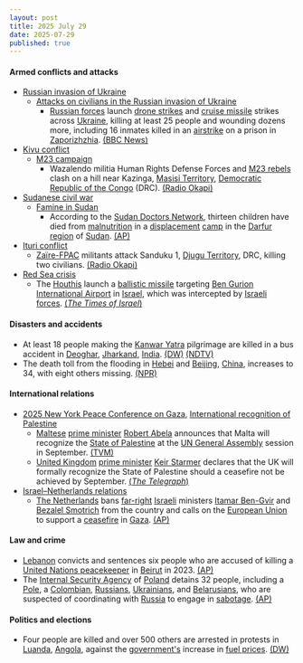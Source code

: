 ```yaml
---
layout: post
title: 2025 July 29
date: 2025-07-29
published: true
---
```



#### Armed conflicts and attacks

* [Russian invasion of Ukraine](https://en.wikipedia.org/wiki/Russian_invasion_of_Ukraine "Russian invasion of Ukraine")
  * [Attacks on civilians in the Russian invasion of Ukraine](https://en.wikipedia.org/wiki/Attacks_on_civilians_in_the_Russian_invasion_of_Ukraine "Attacks on civilians in the Russian invasion of Ukraine")
    * [Russian forces](https://en.wikipedia.org/wiki/Russian_Armed_Forces "Russian Armed Forces") launch [drone strikes](https://en.wikipedia.org/wiki/Drone_warfare "Drone warfare") and [cruise missile](https://en.wikipedia.org/wiki/Cruise_missile "Cruise missile") strikes across [Ukraine](https://en.wikipedia.org/wiki/Ukraine "Ukraine"), killing at least 25 people and wounding dozens more, including 16 inmates killed in an [airstrike](https://en.wikipedia.org/wiki/Airstrike "Airstrike") on a prison in [Zaporizhzhia](https://en.wikipedia.org/wiki/Zaporizhzhia "Zaporizhzhia"). [(BBC News)](https://www.bbc.co.uk/news/articles/cj0y45mdjp7o)
* [Kivu conflict](https://en.wikipedia.org/wiki/Kivu_conflict "Kivu conflict")
  * [M23 campaign](https://en.wikipedia.org/wiki/M23_campaign_%282022%E2%80%93present%29 "M23 campaign (2022–present)")
    * Wazalendo militia Human Rights Defense Forces and [M23 rebels](https://en.wikipedia.org/wiki/March_23_Movement "March 23 Movement") clash on a hill near Kazinga, [Masisi Territory](https://en.wikipedia.org/wiki/Masisi_Territory "Masisi Territory"), [Democratic Republic of the Congo](https://en.wikipedia.org/wiki/Democratic_Republic_of_the_Congo "Democratic Republic of the Congo") (DRC). [(Radio Okapi)](https://www.radiookapi.net/2025/07/29/actualite/securite/affrontements-entre-afcm23-et-wazalendo-dans-le-territoire-de-masisi)
* [Sudanese civil war](https://en.wikipedia.org/wiki/Sudanese_civil_war_%282023%E2%80%93present%29 "Sudanese civil war (2023–present)")
  * [Famine in Sudan](https://en.wikipedia.org/wiki/Famine_in_Sudan_%282024%E2%80%93present%29 "Famine in Sudan (2024–present)")
    * According to the [Sudan Doctors Network](https://en.wikipedia.org/wiki/Sudan_Doctors_Union "Sudan Doctors Union"), thirteen children have died from [malnutrition](https://en.wikipedia.org/wiki/Malnutrition "Malnutrition") in a [displacement](https://en.wikipedia.org/wiki/Internal_displacement "Internal displacement") [camp](https://en.wikipedia.org/wiki/Refugee_camp "Refugee camp") in the [Darfur region](https://en.wikipedia.org/wiki/Darfur_region "Darfur region") of [Sudan](https://en.wikipedia.org/wiki/Sudan "Sudan"). [(AP)](https://apnews.com/article/sudan-war-darfur-malnutirition-famine-5792fded09906743e152b5e49b755eca)
* [Ituri conflict](https://en.wikipedia.org/wiki/Ituri_conflict "Ituri conflict")
  * [Zaïre-FPAC](https://en.wikipedia.org/wiki/Za%C3%AFre-FPAC "Zaïre-FPAC") militants attack Sanduku 1, [Djugu Territory](https://en.wikipedia.org/wiki/Djugu_Territory "Djugu Territory"), DRC, killing two civilians. [(Radio Okapi)](https://www.radiookapi.net/2025/07/29/actualite/securite/deux-civils-tues-dans-une-attaque-attribuee-au-groupe-arme-zaire-djugu)
* [Red Sea crisis](https://en.wikipedia.org/wiki/Red_Sea_crisis "Red Sea crisis")
  * The [Houthis](https://en.wikipedia.org/wiki/Houthi "Houthi") launch a [ballistic missile](https://en.wikipedia.org/wiki/Ballistic_missile "Ballistic missile") targeting [Ben Gurion International Airport](https://en.wikipedia.org/wiki/Ben_Gurion_International_Airport "Ben Gurion International Airport") in [Israel](https://en.wikipedia.org/wiki/Israel "Israel"), which was intercepted by [Israeli forces](https://en.wikipedia.org/wiki/Israeli_forces "Israeli forces"). [(*The Times of Israel*)](https://www.timesofisrael.com/liveblog_entry/houthis-claim-missile-attack-that-targeted-central-israel-jerusalem/)

#### Disasters and accidents

* At least 18 people making the [Kanwar Yatra](https://en.wikipedia.org/wiki/Kanwar_Yatra "Kanwar Yatra") pilgrimage are killed in a bus accident in [Deoghar](https://en.wikipedia.org/wiki/Deoghar "Deoghar"), [Jharkand](https://en.wikipedia.org/wiki/Jharkand "Jharkand"), [India](https://en.wikipedia.org/wiki/India "India"). [(DW)](https://www.dw.com/en/india-deoghar-bus-accident-leaves-many-hindu-pilgrims-dead/a-73445120) [(NDTV)](https://www.ndtv.com/india-news/deoghar-accident-kanwariyas-killed-18-kanwariyas-killed-in-bus-truck-collision-in-jharkhands-deoghar-8971474)
* The death toll from the flooding in [Hebei](https://en.wikipedia.org/wiki/Hebei "Hebei") and [Beijing](https://en.wikipedia.org/wiki/Beijing "Beijing"), [China](https://en.wikipedia.org/wiki/China "China"), increases to 34, with eight others missing. [(NPR)](https://www.npr.org/2025/07/29/g-s1-79987/heavy-rains-flooding-beijing)

#### International relations

* [2025 New York Peace Conference on Gaza](https://en.wikipedia.org/wiki/2025_New_York_Peace_Conference_on_Gaza "2025 New York Peace Conference on Gaza"), [International recognition of Palestine](https://en.wikipedia.org/wiki/International_recognition_of_Palestine "International recognition of Palestine")
  * [Maltese](https://en.wikipedia.org/wiki/Malta "Malta") [prime minister](https://en.wikipedia.org/wiki/Prime_Minister_of_Malta "Prime Minister of Malta") [Robert Abela](https://en.wikipedia.org/wiki/Robert_Abela "Robert Abela") announces that Malta will recognize the [State of Palestine](https://en.wikipedia.org/wiki/Palestine "Palestine") at the [UN General Assembly](https://en.wikipedia.org/wiki/UN_General_Assembly "UN General Assembly") session in September. [(TVM)](https://tvmnews.mt/en/news/prime-minister-announces-malta-to-recognize-the-state-of-palestine-at-upcoming-un-assembly/)
  * [United Kingdom](https://en.wikipedia.org/wiki/United_Kingdom "United Kingdom") [prime minister](https://en.wikipedia.org/wiki/Prime_Minister_of_the_United_Kingdom "Prime Minister of the United Kingdom") [Keir Starmer](https://en.wikipedia.org/wiki/Keir_Starmer "Keir Starmer") declares that the UK will formally recognize the State of Palestine should a ceasefire not be achieved by September. [(*The Telegraph*)](https://www.telegraph.co.uk/politics/2025/07/29/gaza-starmer-palestine-cabinet-meeting/)
* [Israel–Netherlands relations](https://en.wikipedia.org/wiki/Israel%E2%80%93Netherlands_relations "Israel–Netherlands relations")
  * [The Netherlands](https://en.wikipedia.org/wiki/The_Netherlands "The Netherlands") bans [far-right](https://en.wikipedia.org/wiki/Far-right_politics_in_Israel "Far-right politics in Israel") [Israeli](https://en.wikipedia.org/wiki/Israelis "Israelis") ministers [Itamar Ben-Gvir](https://en.wikipedia.org/wiki/Itamar_Ben-Gvir "Itamar Ben-Gvir") and [Bezalel Smotrich](https://en.wikipedia.org/wiki/Bezalel_Smotrich "Bezalel Smotrich") from the country and calls on the [European Union](https://en.wikipedia.org/wiki/European_Union "European Union") to support a [ceasefire](https://en.wikipedia.org/wiki/Ceasefire "Ceasefire") in [Gaza](https://en.wikipedia.org/wiki/Gaza_Strip "Gaza Strip"). [(AP)](https://apnews.com/article/netherlands-israel-gaza-entry-ban-ministers-a5351f28ce17fb79a5800d21bbfb6f12)

#### Law and crime

* [Lebanon](https://en.wikipedia.org/wiki/Lebanon "Lebanon") convicts and sentences six people who are accused of killing a [United Nations peacekeeper](https://en.wikipedia.org/wiki/United_Nations_peacekeeping "United Nations peacekeeping") in [Beirut](https://en.wikipedia.org/wiki/Beirut "Beirut") in 2023. [(AP)](https://apnews.com/article/lebanon-unifil-peacekeeper-killed-8dbdd1f3909dba258bf17d0748f98292)
* The [Internal Security Agency](https://en.wikipedia.org/wiki/Internal_Security_Agency "Internal Security Agency") of [Poland](https://en.wikipedia.org/wiki/Poland "Poland") detains 32 people, including a [Pole](https://en.wikipedia.org/wiki/Polish_people "Polish people"), a [Colombian](https://en.wikipedia.org/wiki/Colombian_people "Colombian people"), [Russians](https://en.wikipedia.org/wiki/Russians "Russians"), [Ukrainians](https://en.wikipedia.org/wiki/Ukrainians "Ukrainians"), and [Belarusians](https://en.wikipedia.org/wiki/Belarusians "Belarusians"), who are suspected of coordinating with [Russia](https://en.wikipedia.org/wiki/Russia "Russia") to engage in [sabotage](https://en.wikipedia.org/wiki/Sabotage "Sabotage"). [(AP)](https://apnews.com/article/poland-russia-sabotage-ukraine-war-4b3cfe0ea3a9d8f9c6147f3c573363dd)

#### Politics and elections

* Four people are killed and over 500 others are arrested in protests in [Luanda](https://en.wikipedia.org/wiki/Luanda "Luanda"), [Angola](https://en.wikipedia.org/wiki/Angola "Angola"), against the [government's](https://en.wikipedia.org/wiki/Angolan_government "Angolan government") increase in [fuel prices](https://en.wikipedia.org/wiki/Gasoline_and_diesel_usage_and_pricing "Gasoline and diesel usage and pricing"). [(DW)](https://www.dw.com/en/angola-mass-arrests-as-luanda-fuel-hike-demos-turn-deadly/a-73449880)
